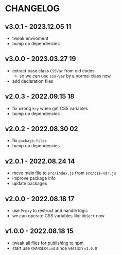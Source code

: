 # CHANGELOG

## v3.0.1 - 2023.12.05 11
* tweak enviroment
* bump up dependencies


## v3.0.0 - 2023.03.27 19
* extract base class `CSSVar` from old codes
	* so we can use `css-var` by a normal class now
* add declaration files


## v2.0.3 - 2022.09.15 18
* fix wrong `key` when get CSS variables
* bump up dependencies

## v2.0.2 - 2022.08.30 02
* fix `package.files`
* bump up dependencies


## v2.0.1 - 2022.08.24 14
* move main file to `src/index.js` from `src/css-var.js`
* improve package info
* update packages


## v2.0.0 - 2022.08.18 17
* use `Proxy` to restruct and handle logic
* we can operate CSS variables like `Object` now


## v1.0.0 - 2022.08.18 15
* tweak all files for publishing to npm
* start use `CHANGLOG.md` since version `v1.0.0`
